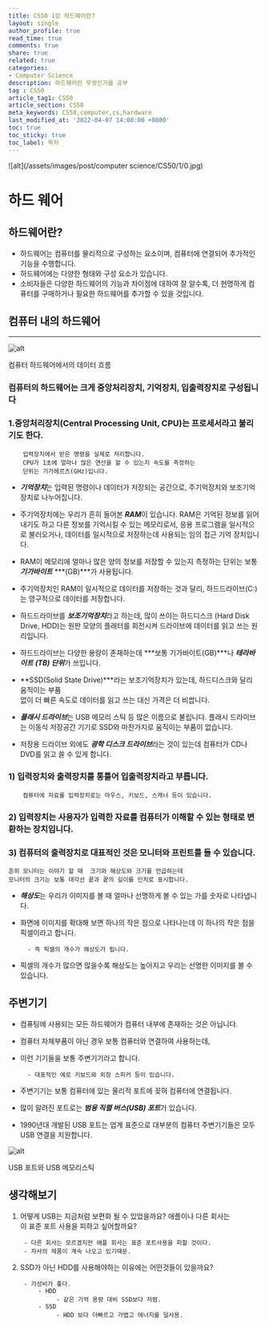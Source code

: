 ```yaml
---
title: CS50 1강 하드웨어란?
layout: single
author_profile: true
read_time: true
comments: true
share: true
related: true
categories:
- Computer Science
description: 하드웨어란 무엇인가를 공부
tag : CS50
article_tag1: CS50
article_section: CS50
meta_keywords: CS50,computer,cs,hardware
last_modified_at: '2022-04-07 14:00:00 +0800'
toc: true
toc_sticky: true
toc_label: 목차
---
```


![alt](/assets/images/post/computer science/CS50/1/0.jpg)

하드 웨어
=========


    

## 하드웨어란?

- 하드웨어는 컴퓨터를 물리적으로 구성하는 요소이며, 컴퓨터에 연결되어 추가적인 기능을 
    수행합니다. 
- 하드웨어에는 다양한 형태와 구성 요소가 있습니다.
- 소비자들은 다양한 하드웨어의 기능과 차이점에 대하여 잘 알수록, 더 현명하게 컴퓨터를 
  구매하거나 필요한 하드웨어를 추가할 수 있을 것입니다.

## 컴퓨터 내의 하드웨어
***
![alt](https://cphinf.pstatic.net/mooc/20170717_35/1500267098736lgVUm_PNG/1.2_-01.png?type=w760)

컴퓨터 하드웨어에서의 데이터 흐름

### 컴퓨터의 하드웨어는 크게 중앙처리장치, 기억장치, 입출력장치로 구성됩니다

### 1.중앙처리장치(Central Processing Unit, CPU)는 프로세서라고 불리기도 한다. 
        입력장치에서 받은 명령을 실제로 처리합니다. 
        CPU가 1초에 얼마나 많은 연산을 할 수 있는지 속도를 측정하는 
        단위는 기가헤르츠(GHz)입니다.

- ***기억장치***는 입력된 명령이나 데이터가 저장되는 공간으로, 
  주기억장치와 보조기억장치로 나누어집니다. 
- 주기억장치에는 우리가 흔히 들어본 ***RAM***이 있습니다. 
    RAM은 기억된 정보를 읽어내기도 하고 다른 정보를 기억시킬 수 있는 메모리로서, 응용 프로그램을 일시적으로 불러오거나, 데이터를 일시적으로 저장하는데 사용되는 임의 접근 기억 장치입니다. 
- RAM이 메모리에 얼마나 많은 양의 정보를 저장할 수 있는지 측정하는 단위는 보통 ***기가바이트*** 
 ***(GB)***가 사용됩니다.

- 주기억장치인 RAM이 일시적으로 데이터를 저장하는 것과 달리, 하드드라이브(C:)는 영구적으로
    데이터를 저장합니다. 
- 하드드라이브를 ***보조기억장치***라고 하는데, 많이 쓰이는 하드디스크 
  (Hard Disk Drive,  HDD)는 원판 모양의 플래터를 회전시켜 드라이브에 
  데이터를 읽고 쓰는 원리입니다. 
- 하드드라이브는 다양한 용량이 존재하는데 ***보통 기가바이트(GB)***나 ***테라바이트***
  ***(TB) 단위***가 쓰입니다.

- **SSD(Solid State Drive)***라는 보조기억장치가 있는데, 하드디스크와 달리 움직이는 부품   
  없이 더 빠른 속도로 데이터를 읽고 쓰는 대신  가격은 더 비쌉니다.
- ***플래시 드라이브***는  USB  메모리 스틱 등 많은 이름으로 불립니다. 
  플래시 드라이브는 이동식 저장공간 기기로  SSD와 마찬가지로 움직이는 부품이 없습니다.
- 저장용 드라이브 외에도 ***광학 디스크 드라이브***라는 것이 있는데 컴퓨터가 
  CD나 DVD를 읽고 쓸 수 있게 합니다.

### 1) 입력장치와 출력장치를 통틀어 입출력장치라고 부릅니다. 
        컴퓨터에 자료를 입력장치로는 마우스, 키보드, 스캐너 등이 있습니다. 

### 2) 입력장치는 사용자가 입력한 자료를 컴퓨터가 이해할 수 있는 형태로 변환하는 장치입니다. 
### 3) 컴퓨터의 출력장치로 대표적인 것은  모니터와 프린트를 들 수 있습니다.
    흔히 모니터는 이야기 할 때  크기와 해상도와 크기를 언급하는데 
    모니터의 크기는 보통 대각선 끝과 끝의 길이를 인치로 표시합니다.

- ***해상도***는 우리가 이미지를 볼 때 얼마나 선명하게 볼 수 있는 가를 숫자로 나타냅니다. 
- 화면에 이미지를 확대해 보면 하나의 작은 점으로 나타나는데 이 하나의 작은 점을 픽셀이라고
    합니다. 

        - 즉 픽셀의 개수가 해상도가 됩니다. 

- 픽셀의 개수가 많으면 많을수록 해상도는 높아지고 우리는 선명한 이미지를 볼 수 있습니다.

## 주변기기

- 컴퓨팅에 사용되는 모든 하드웨어가 컴퓨터 내부에 존재하는 것은 아닙니다. 
- 컴퓨터 자체부품이 아닌 경우 보통 컴퓨터와 연결하여 사용하는데, 
- 이런 기기들을 보통 주변기기라고 합니다. 

        - 대표적인 예로 키보드와 외장 스피커 등이 있습니다.

- 주변기기는 보통 컴퓨터에 있는 물리적 포트에 꽂혀 컴퓨터에 연결됩니다. 
- 많이 알려진 포트로는 ***범용 직렬 버스(USB) 포트***가 있습니다. 
- 1990년대 개발된 USB 포트는 업계 표준으로 대부분의 컴퓨터 주변기기들은  모두 USB 연결을
  지원합니다.


![alt](https://cphinf.pstatic.net/mooc/20170717_276/15002674390818dHwX_JPEG/1.2_-02.jpg?type=w760)

USB 포트와 USB 메모리스틱


## 생각해보기
1. 어떻게 USB는 지금처럼 보편화 될 수 있었을까요? 애플이나 다른 회사는  
    이 표준 포트 사용을 피하고 싶어할까요?
    
        - 다른 회사는 모르겠지만 애플 회사는 표준 포트사용을 피할 것이다.
        - 자사의 제품이 계속 나오고 있기때문.

2. SSD가 아닌 HDD를 사용해야하는 이유에는 어떤것들이 있을까요?
    
        - 가성비가 좋다.
            - HDD 
                 - 같은 기억 용량 대비 SSD보다 저렴.
            - SSD
                 - HDD 보다 더빠르고 가볍고 에너지를 덜사용.

      